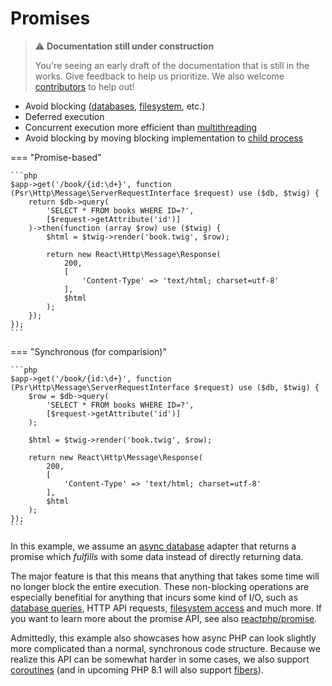 # Promises

> ⚠️ **Documentation still under construction**
>
> You're seeing an early draft of the documentation that is still in the works.
> Give feedback to help us prioritize.
> We also welcome [contributors](../more/community.md) to help out!

* Avoid blocking ([databases](../integrations/database.md), [filesystem](../integrations/filesystem.md), etc.)
* Deferred execution
* Concurrent execution more efficient than [multithreading](child-processes.md)
* Avoid blocking by moving blocking implementation to [child process](child-processes.md)

=== "Promise-based"

    ```php
    $app->get('/book/{id:\d+}', function (Psr\Http\Message\ServerRequestInterface $request) use ($db, $twig) {
        return $db->query(
            'SELECT * FROM books WHERE ID=?',
            [$request->getAttribute('id')]
        )->then(function (array $row) use ($twig) {
            $html = $twig->render('book.twig', $row);

            return new React\Http\Message\Response(
                200,
                [
                    'Content-Type' => 'text/html; charset=utf-8'
                ],
                $html
            );
        });
    });
    ```

=== "Synchronous (for comparision)"

    ```php
    $app->get('/book/{id:\d+}', function (Psr\Http\Message\ServerRequestInterface $request) use ($db, $twig) {
        $row = $db->query(
            'SELECT * FROM books WHERE ID=?',
            [$request->getAttribute('id')]
        );

        $html = $twig->render('book.twig', $row);

        return new React\Http\Message\Response(
            200,
            [
                'Content-Type' => 'text/html; charset=utf-8'
            ],
            $html
        );
    });
    ```

In this example, we assume an [async database](../integrations/database.md)
adapter that returns a promise which *fulfills* with some data instead of
directly returning data.

The major feature is that this means that anything that takes some time will
no longer block the entire execution.
These non-blocking operations are especially benefitial for anything that incurs
some kind of <abbrev title="Input/Output">I/O</abbrev>, such as
[database queries](../integrations/database.md), HTTP API requests,
[filesystem access](../integrations/filesystem.md) and much more.
If you want to learn more about the promise API, see also
[reactphp/promise](https://reactphp.org/promise/).

Admittedly, this example also showcases how async PHP can look slightly more
complicated than a normal, synchronous code structure.
Because we realize this API can be somewhat harder in some cases, we also
support [coroutines](coroutines.md) (and in upcoming PHP 8.1 will also support
[fibers](fibers.md)).
